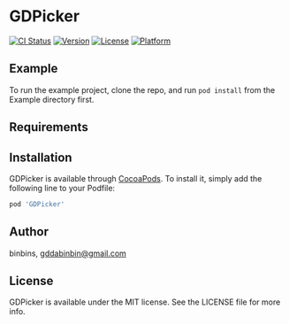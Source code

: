 # GDPicker

[![CI Status](http://img.shields.io/travis/binbins/GDPicker.svg?style=flat)](https://travis-ci.org/binbins/GDPicker)
[![Version](https://img.shields.io/cocoapods/v/GDPicker.svg?style=flat)](http://cocoapods.org/pods/GDPicker)
[![License](https://img.shields.io/cocoapods/l/GDPicker.svg?style=flat)](http://cocoapods.org/pods/GDPicker)
[![Platform](https://img.shields.io/cocoapods/p/GDPicker.svg?style=flat)](http://cocoapods.org/pods/GDPicker)

## Example

To run the example project, clone the repo, and run `pod install` from the Example directory first.

## Requirements

## Installation

GDPicker is available through [CocoaPods](http://cocoapods.org). To install
it, simply add the following line to your Podfile:

```ruby
pod 'GDPicker'
```

## Author

binbins, gddabinbin@gmail.com

## License

GDPicker is available under the MIT license. See the LICENSE file for more info.
